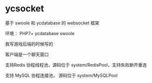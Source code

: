 # ycsocket
基于 swoole 和 ycdatabase 的 websocket 框架

环境：
PHP7+
ycdatabase
swoole

我写游戏后端的时候写的

客户端是一个聊天窗口

支持Redis 协程线程池，源码位于 system/RedisPool，支持失败断开重连

支持 MySQL 协程连接池， 源码位于 system/MySQLPool 
